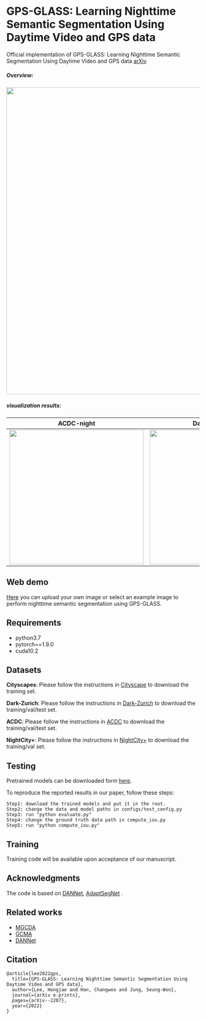 # GPS-GLASS: Learning Nighttime Semantic Segmentation Using Daytime Video and GPS data
Official implementation of GPS-GLASS: Learning Nighttime Semantic Segmentation Using Daytime Video and GPS data [arXiv](https://arxiv.org/abs/2207.13297)

#####  Overview:
<img src="https://github.com/jimmy9704/GPS-GLASS/blob/main/image/network.png" width="800"/>

##### visualization results:
ACDC-night            |  Dark Zurich-val
:-------------------------:|:-------------------------:
<img src="https://github.com/jimmy9704/GPS-GLASS/blob/main/video/ACDC-night.gif" width="350"/> |<img src="https://github.com/jimmy9704/GPS-GLASS/blob/main/video/Dark_Zurich-val.gif" width="350"/>

## Web demo
[Here](https://7cd5-163-152-183-111.jp.ngrok.io/) you can upload your own image or select an example image to perform nighttime semantic segmentation using GPS-GLASS.

## Requirements
* python3.7
* pytorch==1.9.0
* cuda10.2

## Datasets
**Cityscapes**: Please follow the instructions in [Cityscape](https://www.cityscapes-dataset.com/) to download the training set.

**Dark-Zurich**: Please follow the instructions in [Dark-Zurich](https://www.trace.ethz.ch/publications/2019/GCMA_UIoU/) to download the training/val/test set.

**ACDC**: Please follow the instructions in [ACDC](https://acdc.vision.ee.ethz.ch/) to download the training/val/test set.

**NightCity+**: Please follow the instructions in [NightCity+](https://github.com/xdeng7/NightLab) to download the training/val set.

## Testing
Pretrained models can be downloaded form [here](https://www.dropbox.com/s/xmon1vnqsn2zvwz/trained_models.zip?dl=0).


To reproduce the reported results in our paper, follow these steps:
```
Step1: download the trained models and put it in the root.
Step2: change the data and model paths in configs/test_config.py
Step3: run "python evaluate.py"
Step4: change the ground truth data path in compute_iou.py
Step5: run "python compute_iou.py"
```
## Training 
Training code will be available upon acceptance of our manuscript.

## Acknowledgments
The code is based on [DANNet](https://github.com/W-zx-Y/DANNet), [AdaptSegNet](https://github.com/wasidennis/AdaptSegNet) .

## Related works
* [MGCDA](https://github.com/sakaridis/MGCDA)
* [GCMA](https://www.trace.ethz.ch/publications/2019/GCMA_UIoU/GCMA_UIoU-Sakaridis+Dai+Van_Gool-ICCV_19.pdf)
* [DANNet](https://github.com/W-zx-Y/DANNet)

## Citation
```
@article{lee2022gps,
  title={GPS-GLASS: Learning Nighttime Semantic Segmentation Using Daytime Video and GPS data},
  author={Lee, Hongjae and Han, Changwoo and Jung, Seung-Won},
  journal={arXiv e-prints},
  pages={arXiv--2207},
  year={2022}
}
```

